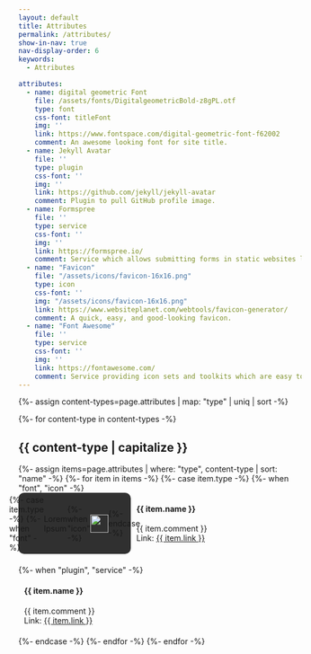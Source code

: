 ```yaml
---
layout: default
title: Attributes
permalink: /attributes/
show-in-nav: true
nav-display-order: 6
keywords:
  - Attributes

attributes:
  - name: digital geometric Font
    file: /assets/fonts/DigitalgeometricBold-z8gPL.otf
    type: font
    css-font: titleFont
    img: ''
    link: https://www.fontspace.com/digital-geometric-font-f62002
    comment: An awesome looking font for site title.
  - name: Jekyll Avatar
    file: ''
    type: plugin
    css-font: ''
    img: ''
    link: https://github.com/jekyll/jekyll-avatar
    comment: Plugin to pull GitHub profile image.
  - name: Formspree
    file: ''
    type: service
    css-font: ''
    img: ''
    link: https://formspree.io/
    comment: Service which allows submitting forms in static websites like GitHub Pages.
  - name: "Favicon"
    file: "/assets/icons/favicon-16x16.png"
    type: icon
    css-font: ''
    img: "/assets/icons/favicon-16x16.png"
    link: https://www.websiteplanet.com/webtools/favicon-generator/
    comment: A quick, easy, and good-looking favicon.
  - name: "Font Awesome"
    file: ''
    type: service
    css-font: ''
    img: ''
    link: https://fontawesome.com/
    comment: Service providing icon sets and toolkits which are easy to integrate in a website.
---
```

<style>
  .itemDisplayGrid {
    display: grid;
  }

  .itemDescriptionList {
    display: flex;
    flex-direction: column;
    padding-left: 10px;
  }

  .itemDisplayGrid, .itemDescriptionList {
    margin-bottom: 20px;
  }

  .itemDisplay {
    grid-column: 1;
    grid-row: 1;
    background-color: #303030;
    border-radius: 10px;
    display: flex;
    height: 100%;
    justify-content: center;
    vertical-align: middle;
    align-items: center;
  }

  @media screen and (max-width: 1000000px) {
    .itemDisplayGrid {
      grid-template-columns: 200px 1fr;
      grid-template-rows: auto;
    }

    .itemDescriptionList {
      grid-column: 2;
      grid-row: 1;          
    }

    .itemDisplay {
      width: 100%;
      padding: auto;
    }
  }

  @media screen and (max-width: 600px) {
    .itemDisplayGrid {
      grid-template-columns: auto;
      grid-template-rows: auto auto;
    }

    .itemDescriptionList {
      grid-column: 1;
      grid-row: 2;          
    }

    .itemDisplay {
      width: 200px;
      height: 50px;
    }
  }
</style>

{%- assign content-types=page.attributes | map: "type" | uniq | sort -%}

{%- for content-type in content-types -%}
  <h2>{{ content-type | capitalize }}</h2>
  {%- assign items=page.attributes | where: "type", content-type | sort: "name" -%}
  {%- for item in items -%}
    {%- case item.type -%}
      {%- when "font", "icon" -%}
        <div class="itemDisplayGrid">
          <div class="itemDisplay">
            {%- case item.type -%}
              {%- when "font" -%}
                <span style="font-family: {{ item.css-font }}">Lorem Ipsum</span>
              {%- when "icon" -%}
                <img src="{{ item.img }}" height=32 />
            {%- endcase -%}
          </div>
          <div class="itemDescriptionList">
            <h4>{{ item.name }}</h4>
            <div>{{ item.comment }}</div>
            <div>Link: <a href="{{ item.link }}" target="_blank">{{ item.link }}</a></div>
          </div>
        </div>
      {%- when "plugin", "service" -%}
        <div class="itemDescriptionList">
          <h4>{{ item.name }}</h4>
          <div>{{ item.comment }}</div>
          <div>Link: <a href="{{ item.link }}" target="_blank">{{ item.link }}</a></div>
        </div>
    {%- endcase -%}
  {%- endfor -%}
{%- endfor -%}